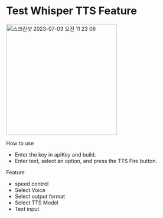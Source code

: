 # Test Whisper TTS Feature

<img width="300" alt="스크린샷 2023-07-03 오전 11 23 06" src="https://github.com/brody424/TIL/assets/15370950/993f62e9-30a2-4347-9ddb-22e2d05bc75c">

How to use
- Enter the key in apiKey and build.
- Enter text, select an option, and press the TTS Fire button.

Feature
- speed control
- Select Voice
- Select output format
- Select TTS Model
- Text input
